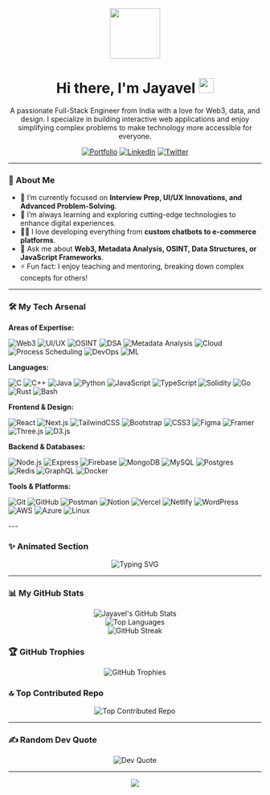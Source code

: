 <div id="header" align="center">
  <img src="https://media.giphy.com/media/M9gbBd9nbDrOTu1Mqx/giphy.gif" width="100"/>
  <h1>
    Hi there, I'm Jayavel 
    <img src="https://media.giphy.com/media/hvRJCLFzcasrR4ia7z/giphy.gif" width="30px"/>
  </h1>
  <p>
    A passionate Full-Stack Engineer from India with a love for Web3, data, and design. I specialize in building interactive web applications and enjoy simplifying complex problems to make technology more accessible for everyone.
  </p>
  
  <a href="https://jayafolio.netlify.app" target="_blank"><img src="https://img.shields.io/badge/Portfolio-%23000000.svg?style=for-the-badge&logo=firefox&logoColor=#FF7139" alt="Portfolio"/></a>
  <a href="YOUR_LINKEDIN_LINK_HERE" target="_blank"><img src="https://img.shields.io/badge/linkedin-%230077B5.svg?style=for-the-badge&logo=linkedin&logoColor=white" alt="LinkedIn"/></a>
  <a href="YOUR_TWITTER_LINK_HERE" target="_blank"><img src="https://img.shields.io/badge/twitter-%231DA1F2.svg?style=for-the-badge&logo=twitter&logoColor=white" alt="Twitter"/></a>
</div>

---

### 🚀 About Me

-   🔭 I’m currently focused on **Interview Prep, UI/UX Innovations, and Advanced Problem-Solving**.
-   🌱 I’m always learning and exploring cutting-edge technologies to enhance digital experiences.
-   👨‍💻 I love developing everything from **custom chatbots to e-commerce platforms**.
-   💬 Ask me about **Web3, Metadata Analysis, OSINT, Data Structures, or JavaScript Frameworks**.
-   ⚡ Fun fact: I enjoy teaching and mentoring, breaking down complex concepts for others!

---

### 🛠️ My Tech Arsenal



  **Areas of Expertise:**
  <p>
    <img src="https://img.shields.io/badge/Web3-6A5ACD?style=for-the-badge&logo=ethereum&logoColor=white" alt="Web3"/>
    <img src="https://img.shields.io/badge/UI/UX Design-F24E1E?style=for-the-badge&logo=figma&logoColor=white" alt="UI/UX"/>
    <img src="https://img.shields.io/badge/OSINT-000000?style=for-the-badge&logo=hackthebox&logoColor=white" alt="OSINT"/>
    <img src="https://img.shields.io/badge/Data Structures & Algorithms-007ACC?style=for-the-badge&logo=cplusplus&logoColor=white" alt="DSA"/>
    <img src="https://img.shields.io/badge/Metadata Analysis-4CAF50?style=for-the-badge&logo=google-drive&logoColor=white" alt="Metadata Analysis"/>
    <img src="https://img.shields.io/badge/Cloud Computing-4285F4?style=for-the-badge&logo=google-cloud&logoColor=white" alt="Cloud"/>
    <img src="https://img.shields.io/badge/Process Scheduling-FFB300?style=for-the-badge&logo=linux&logoColor=white" alt="Process Scheduling"/>
    <img src="https://img.shields.io/badge/DevOps-2496ED?style=for-the-badge&logo=docker&logoColor=white" alt="DevOps"/>
    <img src="https://img.shields.io/badge/Machine Learning-FF6F00?style=for-the-badge&logo=tensorflow&logoColor=white" alt="ML"/>
  </p>
  
  **Languages:**
  <p>
    <img src="https://img.shields.io/badge/c-%2300599C.svg?style=for-the-badge&logo=c&logoColor=white" alt="C"/>
    <img src="https://img.shields.io/badge/c++-%2300599C.svg?style=for-the-badge&logo=c%2B%2B&logoColor=white" alt="C++"/>
    <img src="https://img.shields.io/badge/java-%23ED8B00.svg?style=for-the-badge&logo=openjdk&logoColor=white" alt="Java"/>
    <img src="https://img.shields.io/badge/python-3670A0?style=for-the-badge&logo=python&logoColor=ffdd54" alt="Python"/>
    <img src="https://img.shields.io/badge/javascript-%23323330.svg?style=for-the-badge&logo=javascript&logoColor=%23F7DF1E" alt="JavaScript"/>
    <img src="https://img.shields.io/badge/typescript-007ACC?style=for-the-badge&logo=typescript&logoColor=white" alt="TypeScript"/>
    <img src="https://img.shields.io/badge/solidity-363636?style=for-the-badge&logo=solidity&logoColor=white" alt="Solidity"/>
    <img src="https://img.shields.io/badge/go-00ADD8?style=for-the-badge&logo=go&logoColor=white" alt="Go"/>
    <img src="https://img.shields.io/badge/rust-000000?style=for-the-badge&logo=rust&logoColor=white" alt="Rust"/>
    <img src="https://img.shields.io/badge/bash-4EAA25?style=for-the-badge&logo=gnubash&logoColor=white" alt="Bash"/>
  </p>

  **Frontend & Design:**
  <p>
    <img src="https://img.shields.io/badge/react-%2320232a.svg?style=for-the-badge&logo=react&logoColor=%2361DAFB" alt="React"/>
    <img src="https://img.shields.io/badge/nextjs-000000?style=for-the-badge&logo=nextdotjs&logoColor=white" alt="Next.js"/>
    <img src="https://img.shields.io/badge/tailwindcss-%2338B2AC.svg?style=for-the-badge&logo=tailwind-css&logoColor=white" alt="TailwindCSS"/>
    <img src="https://img.shields.io/badge/bootstrap-%238511FA.svg?style=for-the-badge&logo=bootstrap&logoColor=white" alt="Bootstrap"/>
    <img src="https://img.shields.io/badge/css3-%231572B6.svg?style=for-the-badge&logo=css3&logoColor=white" alt="CSS3"/>
    <img src="https://img.shields.io/badge/figma-%23F24E1E.svg?style=for-the-badge&logo=figma&logoColor=white" alt="Figma"/>
    <img src="https://img.shields.io/badge/Framer-black?style=for-the-badge&logo=framer&logoColor=blue" alt="Framer"/>
    <img src="https://img.shields.io/badge/three.js-000000?style=for-the-badge&logo=threedotjs&logoColor=white" alt="Three.js"/>
    <img src="https://img.shields.io/badge/d3.js-F9A03C?style=for-the-badge&logo=d3dotjs&logoColor=white" alt="D3.js"/>
  </p>

  **Backend & Databases:**
  <p>
    <img src="https://img.shields.io/badge/node.js-339933?style=for-the-badge&logo=nodedotjs&logoColor=white" alt="Node.js"/>
    <img src="https://img.shields.io/badge/express.js-000000?style=for-the-badge&logo=express&logoColor=white" alt="Express"/>
    <img src="https://img.shields.io/badge/firebase-%23039BE5.svg?style=for-the-badge&logo=firebase" alt="Firebase"/>
    <img src="https://img.shields.io/badge/MongoDB-%234ea94b.svg?style=for-the-badge&logo=mongodb&logoColor=white" alt="MongoDB"/>
    <img src="https://img.shields.io/badge/mysql-4479A1.svg?style=for-the-badge&logo=mysql&logoColor=white" alt="MySQL"/>
    <img src="https://img.shields.io/badge/postgres-%23316192.svg?style=for-the-badge&logo=postgresql&logoColor=white" alt="Postgres"/>
    <img src="https://img.shields.io/badge/redis-DC382D?style=for-the-badge&logo=redis&logoColor=white" alt="Redis"/>
    <img src="https://img.shields.io/badge/graphql-E10098?style=for-the-badge&logo=graphql&logoColor=white" alt="GraphQL"/>
    <img src="https://img.shields.io/badge/docker-2496ED?style=for-the-badge&logo=docker&logoColor=white" alt="Docker"/>
  </p>
  
  **Tools & Platforms:**
  <p>
    <img src="https://img.shields.io/badge/git-%23F05033.svg?style=for-the-badge&logo=git&logoColor=white" alt="Git"/>
    <img src="https://img.shields.io/badge/github-%23121011.svg?style=for-the-badge&logo=github&logoColor=white" alt="GitHub"/>
    <img src="https://img.shields.io/badge/Postman-FF6C37?style=for-the-badge&logo=postman&logoColor=white" alt="Postman"/>
    <img src="https://img.shields.io/badge/Notion-%23000000.svg?style=for-the-badge&logo=notion&logoColor=white" alt="Notion"/>
    <img src="https://img.shields.io/badge/vercel-%23000000.svg?style=for-the-badge&logo=vercel&logoColor=white" alt="Vercel"/>
    <img src="https://img.shields.io/badge/netlify-%23000000.svg?style=for-the-badge&logo=netlify&logoColor=#00C7B7" alt="Netlify"/>
    <img src="https://img.shields.io/badge/WordPress-%23117AC9.svg?style=for-the-badge&logo=WordPress&logoColor=white" alt="WordPress"/>
    <img src="https://img.shields.io/badge/aws-232F3E?style=for-the-badge&logo=amazonaws&logoColor=white" alt="AWS"/>
    <img src="https://img.shields.io/badge/azure-0078D4?style=for-the-badge&logo=microsoftazure&logoColor=white" alt="Azure"/>
    <img src="https://img.shields.io/badge/linux-FCC624?style=for-the-badge&logo=linux&logoColor=black" alt="Linux"/>
  </p>
---

### ✨ Animated Section

<p align="center">
  <img src="https://readme-typing-svg.herokuapp.com?font=Fira+Code&size=26&pause=1000&color=36BCF7&center=true&vCenter=true&width=700&lines=Full-Stack+Engineer;Web3+Enthusiast;UI%2FUX+Designer;Open+Source+Contributor;Data+Lover" alt="Typing SVG" />
</p>

---

### 📊 My GitHub Stats

<p align="center">
  <img src="https://github-readme-stats.vercel.app/api?username=Jayavel2005&theme=react&hide_border=false&include_all_commits=true&count_private=false" alt="Jayavel's GitHub Stats"/>
  <br/>
  <img src="https://github-readme-stats.vercel.app/api/top-langs/?username=Jayavel2005&theme=react&hide_border=false&include_all_commits=true&count_private=false&layout=compact" alt="Top Languages"/>
  <br/>
  <img src="https://nirzak-streak-stats.vercel.app/?user=Jayavel2005&theme=react&hide_border=false" alt="GitHub Streak"/>
</p>

### 🏆 GitHub Trophies

<p align="center">
  <img src="https://github-profile-trophy.vercel.app/?username=Jayavel2005&theme=dark&no-frame=true&no-bg=false&margin-w=4" alt="GitHub Trophies"/>
</p>

### 🔝 Top Contributed Repo

<p align="center">
  <img src="https://github-contributor-stats.vercel.app/api?username=Jayavel2005&limit=5&theme=dark&combine_all_yearly_contributions=true" alt="Top Contributed Repo"/>
</p>

---

### ✍️ Random Dev Quote
<p align="center">
  <img src="https://quotes-github-readme.vercel.app/api?type=horizontal&theme=radical" alt="Dev Quote"/>
</p>

---

<div align="center">
  
  [![](https://visitcount.itsvg.in/api?id=Jayavel2005&icon=2&color=0)](https://visitcount.itsvg.in)

</div>

